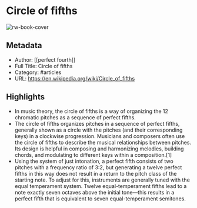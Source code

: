# Circle of fifths

![rw-book-cover](https://readwise-assets.s3.amazonaws.com/static/images/article0.00998d930354.png)

## Metadata
- Author: [[perfect fourth]]
- Full Title: Circle of fifths
- Category: #articles
- URL: https://en.wikipedia.org/wiki/Circle_of_fifths

## Highlights
- In music theory, the circle of fifths is a way of organizing the 12 chromatic pitches as a sequence of perfect fifths.
- The circle of fifths organizes pitches in a sequence of perfect fifths, generally shown as a circle with the pitches (and their corresponding keys) in a clockwise progression. Musicians and composers often use the circle of fifths to describe the musical relationships between pitches. Its design is helpful in composing and harmonizing melodies, building chords, and modulating to different keys within a composition.[1]
- Using the system of just intonation, a perfect fifth consists of two pitches with a frequency ratio of 3:2, but generating a twelve perfect fifths in this way does not result in a return to the pitch class of the starting note. To adjust for this, instruments are generally tuned with the equal temperament system. Twelve equal-temperament fifths lead to a note exactly seven octaves above the initial tone—this results in a perfect fifth that is equivalent to seven equal-temperament semitones.
